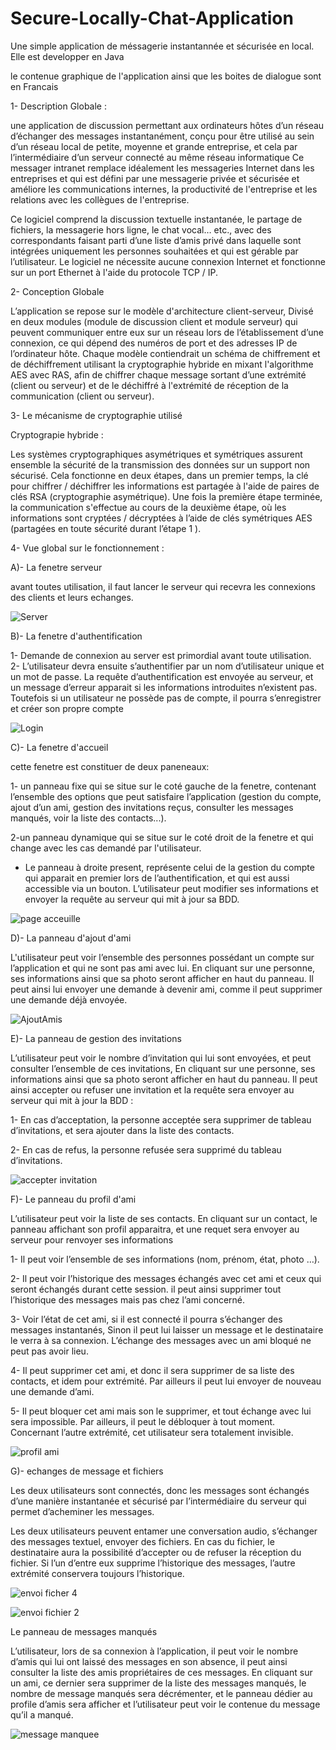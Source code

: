 # Secure-Locally-Chat-Application


Une simple application de méssagerie instantannée et sécurisée en local.  Elle est developper en Java


le contenue graphique de l'application ainsi que les boites de dialogue sont en Francais


1- Description Globale :

une application de discussion permettant aux ordinateurs hôtes d’un réseau d’échanger des messages 
instantanément, conçu pour être utilisé au sein d’un réseau local de petite, moyenne et grande entreprise, et cela par l’intermédiaire
d’un serveur connecté au même réseau informatique Ce messager intranet remplace idéalement les messageries Internet dans les entreprises
et qui est défini par une messagerie privée et sécurisée et améliore les communications internes, la productivité de l'entreprise et les 
relations avec les collègues de l'entreprise. 

   
Ce logiciel comprend la discussion textuelle instantanée, le partage de fichiers, la messagerie hors ligne, le chat vocal… etc., avec des
correspondants faisant parti d’une liste d’amis privé dans laquelle sont intégrées uniquement les personnes souhaitées et qui est gérable 
par l’utilisateur.  Le logiciel ne nécessite aucune connexion Internet et fonctionne sur un port Ethernet à l'aide du protocole TCP / IP.






2- Conception Globale

   L’application se repose sur le modèle d'architecture client-serveur, Divisé en deux modules (module de discussion client et module serveur) qui  peuvent communiquer entre eux sur un réseau lors de l’établissement d’une connexion, ce qui dépend des numéros de port et des adresses IP de l’ordinateur hôte. Chaque modèle contiendrait un schéma de chiffrement et de déchiffrement utilisant la cryptographie hybride en mixant l'algorithme AES  avec RAS, afin de chiffrer chaque message sortant d’une extrémité (client ou serveur) et de le déchiffré à l'extrémité de réception de la communication (client ou serveur).
   
   
   


3-  Le mécanisme de cryptographie utilisé
  
   Cryptograpie hybride :

 Les systèmes cryptographiques asymétriques et symétriques assurent ensemble la sécurité de la transmission des données sur un support non sécurisé. Cela fonctionne en deux étapes, dans un premier temps, la clé pour chiffrer / déchiffrer les informations est partagée à l'aide de paires de clés RSA (cryptographie asymétrique). Une fois la première étape terminée, la communication s'effectue au cours de la deuxième étape, où les informations sont cryptées / décryptées à l’aide de clés symétriques AES (partagées en toute sécurité durant l’étape 1 ).
 
 
 
 4- Vue global sur le fonctionnement :
 
A)- La fenetre serveur

avant toutes utilisation, il faut lancer le serveur qui recevra les connexions des clients et leurs echanges.

 ![Server](https://user-images.githubusercontent.com/58481599/70313517-117d6880-1816-11ea-8d17-997afa1f3929.PNG)
 


B)- La fenetre d'authentification

1-	Demande de connexion au server est primordial avant toute utilisation.	
2-	L’utilisateur devra ensuite s’authentifier par un nom d’utilisateur unique et un mot de passe. La requête d’authentification est envoyée au serveur, et un message d’erreur apparait si les informations introduites n’existent pas. Toutefois si un utilisateur ne possède pas de compte, il pourra s’enregistrer et créer son propre compte


 ![Login](https://user-images.githubusercontent.com/58481599/70267110-0e469600-179e-11ea-8e6f-36c34686e2df.PNG)
 
 
 
 C)- La fenetre d'accueil
 
 cette fenetre est constituer de deux paneneaux: 
 
 1- un panneau fixe qui se situe sur le coté gauche de la fenetre, contenant l’ensemble des options que peut satisfaire l’application (gestion du compte, ajout d’un ami, gestion des invitations reçus, consulter les messages manqués, voir la liste des contacts...).
 
 2-un panneau dynamique qui se situe sur le coté droit de la fenetre et qui change avec les cas demandé par l'utilisateur.
 
 -  Le panneau à droite present, représente celui de la gestion du compte qui apparait en premier lors de l’authentification, et qui est aussi accessible via un bouton. L’utilisateur peut modifier ses informations et envoyer la requête au serveur qui mit à jour sa BDD. 
 
 ![page acceuille](https://user-images.githubusercontent.com/58481599/70313515-10e4d200-1816-11ea-8609-abc1ee7815f9.PNG)
 
 
 
 D)- La panneau d'ajout d'ami
 
  L'utilisateur peut voir l’ensemble des personnes possédant un compte sur l’application et qui ne sont pas ami avec lui. En cliquant sur une personne, ses informations ainsi que sa photo seront afficher en haut du panneau. Il peut ainsi lui envoyer une demande à devenir ami, comme il peut supprimer une demande déjà envoyée.
  
![AjoutAmis](https://user-images.githubusercontent.com/58481599/70313507-0f1b0e80-1816-11ea-8e1c-8927860ab880.PNG)


E)- La panneau de gestion des invitations

L’utilisateur peut voir le nombre d’invitation qui lui sont envoyées, et peut consulter l’ensemble de ces invitations, En cliquant sur une personne, ses informations ainsi que sa photo seront afficher en haut du panneau.
Il peut ainsi accepter  ou refuser une invitation et  la requête sera envoyer au serveur qui mit à jour la BDD :

1-	En cas d’acceptation, la personne acceptée sera supprimer de tableau d’invitations, et sera ajouter dans la liste des contacts.

2-	En cas de refus, la personne refusée sera supprimé du tableau d’invitations.

![accepter invitation](https://user-images.githubusercontent.com/58481599/70313505-0f1b0e80-1816-11ea-89ef-9e4a4fc8111a.PNG)


F)- Le panneau du profil d'ami

L’utilisateur peut voir la liste de ses contacts. En cliquant sur un contact, le panneau affichant son profil apparaitra, et une requet sera envoyer au serveur pour renvoyer ses informations

1-	Il peut voir l’ensemble de ses informations (nom, prénom, état, photo …).

2-	Il peut voir l’historique des messages échangés avec cet ami et ceux qui seront échangés durant cette session. il peut ainsi supprimer tout l’historique des messages mais pas chez l’ami concerné.

3-	Voir l’état de cet ami, si il est connecté il pourra s’échanger des messages instantanés,
Sinon il peut lui laisser un message et le destinataire le verra à sa connexion.
L’échange des messages avec un ami bloqué ne peut pas avoir lieu.

4-	 Il peut supprimer cet ami, et donc il sera supprimer de sa liste des contacts, et idem pour extrémité. Par ailleurs il peut lui envoyer de nouveau une demande d’ami.

5-	Il peut bloquer cet ami mais son le supprimer, et tout échange avec lui sera impossible.
Par ailleurs, il peut le débloquer à tout moment.
Concernant l’autre extrémité, cet utilisateur sera totalement invisible.

![profil ami](https://user-images.githubusercontent.com/58481599/70313516-117d6880-1816-11ea-9ef1-fae081d06f8e.PNG)


G)- echanges de message et fichiers 

 Les deux utilisateurs sont connectés, donc les messages sont échangés d’une manière instantanée et sécurisé par l’intermédiaire du serveur qui permet d’acheminer les messages.
 
Les deux utilisateurs peuvent entamer  une conversation audio, s’échanger des messages textuel, envoyer des fichiers. 
En cas du fichier, le destinataire aura la possibilité d’accepter ou de refuser la réception du fichier.
Si l’un d’entre eux supprime l’historique des messages, l’autre extrémité conservera toujours l’historique.

![envoi ficher 4](https://user-images.githubusercontent.com/58481599/70313508-0fb3a500-1816-11ea-9780-eb52d21c7af3.PNG)

![envoi fichier 2](https://user-images.githubusercontent.com/58481599/70313510-0fb3a500-1816-11ea-98e5-8204d3bdb6c5.PNG)

Le panneau de messages manqués

L’utilisateur, lors de sa  connexion à l’application, il peut voir le nombre d’amis qui lui ont laissé des messages en son absence, il peut ainsi consulter la liste des  amis propriétaires de ces messages. 
En cliquant sur un ami, ce dernier sera supprimer de la liste des messages manqués,  le nombre de message manqués sera décrémenter, et le panneau dédier au profile d’amis sera afficher et l’utilisateur peut voir le contenue du message qu’il a manqué.

![message manquee](https://user-images.githubusercontent.com/58481599/70313512-104c3b80-1816-11ea-843a-30e4b7dd66d6.PNG)

